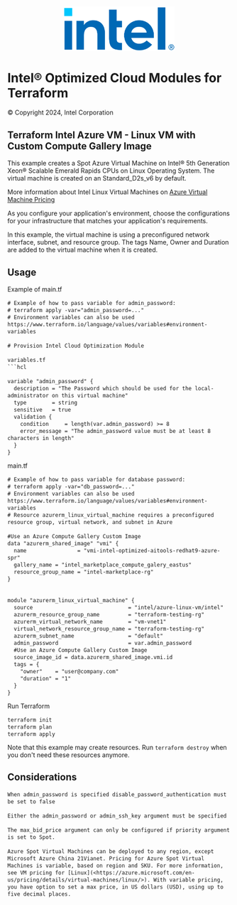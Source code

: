 
<p align="center">
   <img src="https://github.com/intel/terraform-intel-azure-linux-vm/blob/main/images/logo-classicblue-800px.png?raw=true" alt="Intel Logo" width="250"/>
</p>

# Intel® Optimized Cloud Modules for Terraform

© Copyright 2024, Intel Corporation

## Terraform Intel Azure VM - Linux VM with Custom Compute Gallery Image

This example creates a Spot Azure Virtual Machine on Intel® 5th Generation Xeon® Scalable Emerald Rapids CPUs on Linux Operating System. The virtual machine is created on an Standard_D2s_v6 by default.

More information about Intel Linux Virtual Machines on [Azure Virtual Machine Pricing](<https://azure.microsoft.com/en-us/pricing/details/virtual-machines/linux/>)

As you configure your application's environment, choose the configurations for your infrastructure that matches your application's requirements.

In this example, the virtual machine is using a preconfigured network interface, subnet, and resource group. The tags Name, Owner and Duration are added to the virtual machine when it is created.

## Usage


Example of main.tf

```hcl
# Example of how to pass variable for admin_password:
# terraform apply -var="admin_password=..."
# Environment variables can also be used https://www.terraform.io/language/values/variables#environment-variables

# Provision Intel Cloud Optimization Module

variables.tf
```hcl

variable "admin_password" {
  description = "The Password which should be used for the local-administrator on this virtual machine"
  type        = string
  sensitive   = true
  validation {
    condition     = length(var.admin_password) >= 8
    error_message = "The admin_password value must be at least 8 characters in length"
  }
}
```

main.tf
```hcl
# Example of how to pass variable for database password:
# terraform apply -var="db_password=..."
# Environment variables can also be used https://www.terraform.io/language/values/variables#environment-variables
# Resource azurerm_linux_virtual_machine requires a preconfigured resource group, virtual network, and subnet in Azure

#Use an Azure Compute Gallery Custom Image
data "azurerm_shared_image" "vmi" {
  name                = "vmi-intel-optimized-aitools-redhat9-azure-spr"
  gallery_name = "intel_marketplace_compute_galery_eastus"
  resource_group_name = "intel-marketplace-rg"
}


module "azurerm_linux_virtual_machine" {
  source                              = "intel/azure-linux-vm/intel"
  azurerm_resource_group_name         = "terraform-testing-rg"
  azurerm_virtual_network_name        = "vm-vnet1"
  virtual_network_resource_group_name = "terraform-testing-rg"
  azurerm_subnet_name                 = "default"
  admin_password                      = var.admin_password
  #Use an Azure Compute Gallery Custom Image
  source_image_id = data.azurerm_shared_image.vmi.id 
  tags = {
    "owner"    = "user@company.com"
    "duration" = "1"
  }
}
```

Run Terraform

```hcl
terraform init  
terraform plan
terraform apply

```

Note that this example may create resources. Run `terraform destroy` when you don't need these resources anymore.

## Considerations  

```hcl
When admin_password is specified disable_password_authentication must be set to false

Either the admin_password or admin_ssh_key argument must be specified

The max_bid_price argument can only be configured if priority argument is set to Spot. 

Azure Spot Virtual Machines can be deployed to any region, except Microsoft Azure China 21Vianet. Pricing for Azure Spot Virtual Machines is variable, based on region and SKU. For more information, see VM pricing for [Linux](<https://azure.microsoft.com/en-us/pricing/details/virtual-machines/linux/>). With variable pricing, you have option to set a max price, in US dollars (USD), using up to five decimal places.

```
